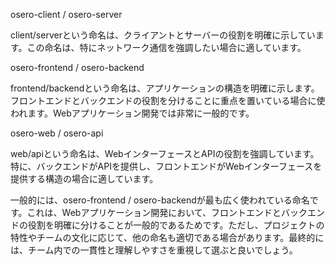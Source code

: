 
osero-client / osero-server


client/serverという命名は、クライアントとサーバーの役割を明確に示しています。この命名は、特にネットワーク通信を強調したい場合に適しています。


osero-frontend / osero-backend


frontend/backendという命名は、アプリケーションの構造を明確に示します。フロントエンドとバックエンドの役割を分けることに重点を置いている場合に使われます。Webアプリケーション開発では非常に一般的です。


osero-web / osero-api


web/apiという命名は、WebインターフェースとAPIの役割を強調しています。特に、バックエンドがAPIを提供し、フロントエンドがWebインターフェースを提供する構造の場合に適しています。


一般的には、osero-frontend / osero-backendが最も広く使われている命名です。これは、Webアプリケーション開発において、フロントエンドとバックエンドの役割を明確に分けることが一般的であるためです。ただし、プロジェクトの特性やチームの文化に応じて、他の命名も適切である場合があります。最終的には、チーム内での一貫性と理解しやすさを重視して選ぶと良いでしょう。
